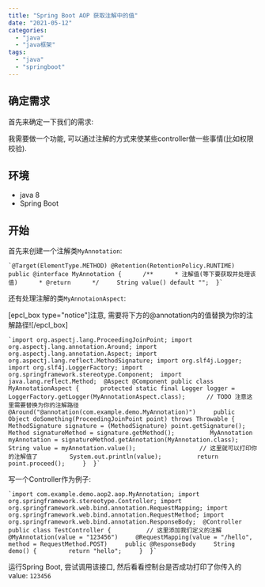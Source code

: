 ```yaml
---
title: "Spring Boot AOP 获取注解中的值"
date: "2021-05-12"
categories: 
  - "java"
  - "java框架"
tags: 
  - "java"
  - "springboot"
---
```


## 确定需求

首先来确定一下我们的需求:

我需要做一个功能, 可以通过注解的方式来使某些controller做一些事情(比如权限校验).

## 环境

- java 8
- Spring Boot

## 开始

首先来创建一个注解类`MyAnnotation`:

    `@Target(ElementType.METHOD) @Retention(RetentionPolicy.RUNTIME) public @interface MyAnnotation {      /**      * 注解值(等下要获取并处理该值)      * @return      */     String value() default "";  }`

还有处理注解的类`MyAnnotaionAspect`:

\[epcl\_box type="notice"\]注意, 需要将下方的@annotation内的值替换为你的注解路径!\[/epcl\_box\]

    `import org.aspectj.lang.ProceedingJoinPoint; import org.aspectj.lang.annotation.Around; import org.aspectj.lang.annotation.Aspect; import org.aspectj.lang.reflect.MethodSignature; import org.slf4j.Logger; import org.slf4j.LoggerFactory; import org.springframework.stereotype.Component;  import java.lang.reflect.Method;  @Aspect @Component public class MyAnnotationAspect {      protected static final Logger logger = LoggerFactory.getLogger(MyAnnotationAspect.class);      // TODO 注意这里需要替换为你的注解路径     @Around("@annotation(com.example.demo.MyAnnotation)")     public Object doSomething(ProceedingJoinPoint point) throws Throwable {          MethodSignature signature = (MethodSignature) point.getSignature();         Method signatureMethod = signature.getMethod();          MyAnnotation myAnnotation = signatureMethod.getAnnotation(MyAnnotation.class);          String value = myAnnotation.value();                  // 这里就可以打印你的注解值了         System.out.println(value);          return point.proceed();     }  }`

写一个Controller作为例子:

    `import com.example.demo.aop2.aop.MyAnnotation; import org.springframework.stereotype.Controller; import org.springframework.web.bind.annotation.RequestMapping; import org.springframework.web.bind.annotation.RequestMethod; import org.springframework.web.bind.annotation.ResponseBody;  @Controller public class TestController {          // 这里添加我们定义的注解     @MyAnnotation(value = "123456")     @RequestMapping(value = "/hello", method = RequestMethod.POST)     public @ResponseBody     String demo() {         return "hello";     }  }`

运行Spring Boot, 尝试调用该接口, 然后看看控制台是否成功打印了你传入的value: `123456`

